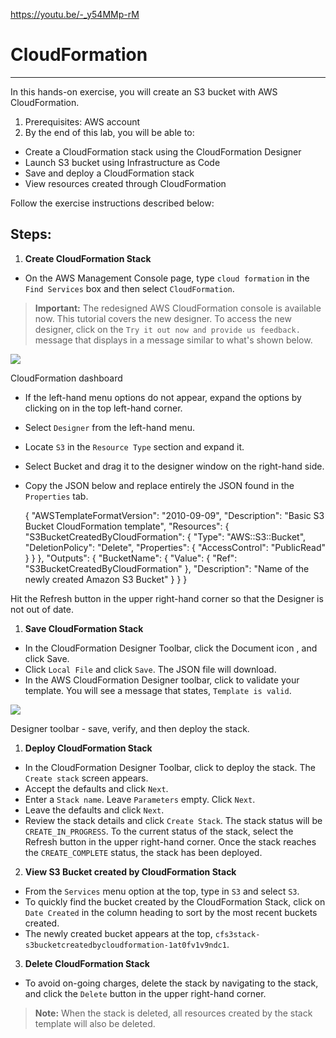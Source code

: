 
https://youtu.be/-_y54MMp-rM

# CloudFormation

---

In this hands-on exercise, you will create an S3 bucket with AWS CloudFormation.

1. Prerequisites: AWS account
2. By the end of this lab, you will be able to:
  * Create a CloudFormation stack using the CloudFormation Designer
  * Launch S3 bucket using Infrastructure as Code
  * Save and deploy a CloudFormation stack
  * View resources created through CloudFormation

Follow the exercise instructions described below:

## Steps:

1. **Create CloudFormation Stack**
  * On the AWS Management Console page, type `cloud formation` in the `Find Services` box and then select `CloudFormation`.
> 
> **Important:** The redesigned AWS CloudFormation console is available now. This tutorial covers the new designer. To access the new designer, click on the `Try it out now and provide us feedback.` message that displays in a message similar to what's shown below.

![](https://video.udacity-data.com/topher/2021/January/5ff43b36_screenshot-2021-01-05-at-3.39.19-pm/screenshot-2021-01-05-at-3.39.19-pm.png)

CloudFormation dashboard

* If the left-hand menu options do not appear, expand the options by clicking on  in the top left-hand corner.
* Select `Designer` from the left-hand menu.
* Locate `S3` in the `Resource Type` section and expand it.
* Select Bucket and drag it to the designer window on the right-hand side.
* Copy the JSON below and replace entirely the JSON found in the `Properties` tab.
    
    { "AWSTemplateFormatVersion": "2010-09-09", "Description": "Basic S3 Bucket CloudFormation template", "Resources": { "S3BucketCreatedByCloudFormation": { "Type": "AWS::S3::Bucket", "DeletionPolicy": "Delete", "Properties": { "AccessControl": "PublicRead" } } }, "Outputs": { "BucketName": { "Value": { "Ref": "S3BucketCreatedByCloudFormation" }, "Description": "Name of the newly created Amazon S3 Bucket" } } } 

Hit the Refresh button in the upper right-hand corner so that the Designer is not out of date.

1. **Save CloudFormation Stack**
  * In the CloudFormation Designer Toolbar, click the Document icon , and click Save.
  * Click `Local File` and click `Save`. The JSON file will download.
  * In the AWS CloudFormation Designer toolbar, click to validate your template. You will see a message that states, `Template is valid`.

![](https://video.udacity-data.com/topher/2021/January/5ff43e7a_screenshot-2021-01-05-at-3.53.00-pm/screenshot-2021-01-05-at-3.53.00-pm.png)

Designer toolbar - save, verify, and then deploy the stack.

1. **Deploy CloudFormation Stack**
  * In the CloudFormation Designer Toolbar, click to deploy the stack. The `Create stack` screen appears.
  * Accept the defaults and click `Next`.
  * Enter a `Stack name`. Leave `Parameters` empty. Click `Next`.
  * Leave the defaults and click `Next`.
  * Review the stack details and click `Create Stack`. The stack status will be `CREATE_IN_PROGRESS`. To the current status of the stack, select the Refresh button in the upper right-hand corner. Once the stack reaches the `CREATE_COMPLETE` status, the stack has been deployed.
2. **View S3 Bucket created by CloudFormation Stack**
  * From the `Services` menu option at the top, type in `S3` and select `S3`.
  * To quickly find the bucket created by the CloudFormation Stack, click on `Date Created` in the column heading to sort by the most recent buckets created.
  * The newly created bucket appears at the top, `cfs3stack-s3bucketcreatedbycloudformation-1at0fv1v9ndc1`.
3. **Delete CloudFormation Stack**
  * To avoid on-going charges, delete the stack by navigating to the stack, and click the `Delete` button in the upper right-hand corner.
> 
> **Note:** When the stack is deleted, all resources created by the stack template will also be deleted.